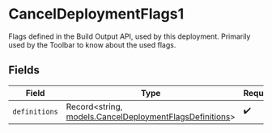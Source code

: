 # CancelDeploymentFlags1

Flags defined in the Build Output API, used by this deployment. Primarily used by the Toolbar to know about the used flags.


## Fields

| Field                                                                                                    | Type                                                                                                     | Required                                                                                                 | Description                                                                                              |
| -------------------------------------------------------------------------------------------------------- | -------------------------------------------------------------------------------------------------------- | -------------------------------------------------------------------------------------------------------- | -------------------------------------------------------------------------------------------------------- |
| `definitions`                                                                                            | Record<string, [models.CancelDeploymentFlagsDefinitions](../models/canceldeploymentflagsdefinitions.md)> | :heavy_check_mark:                                                                                       | N/A                                                                                                      |